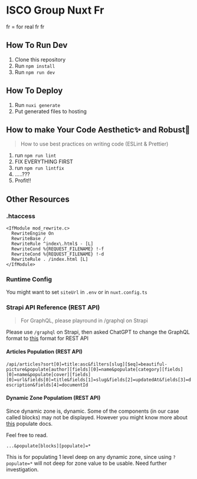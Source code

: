 # ISCO Group Nuxt Fr

fr = for real
fr fr

## How To Run Dev

1. Clone this repository
2. Run `npm install`
3. Run `npm run dev`

## How To Deploy

1. Run `nuxi generate`
2. Put generated files to hosting

## How to make Your Code Aesthetic✨ and Robust🚀

> How to use best practices on writing code (ESLint & Prettier)

1. run `npm run lint`
2. FIX EVERYTHING FIRST
3. run `npm run lintfix`
4. .....???
5. Profit!!

## Other Resources

### .htaccess

    <IfModule mod_rewrite.c>
      RewriteEngine On
      RewriteBase /
      RewriteRule ^index\.html$ - [L]
      RewriteCond %{REQUEST_FILENAME} !-f
      RewriteCond %{REQUEST_FILENAME} !-d
      RewriteRule . /index.html [L]
    </IfModule>

### Runtime Config

You might want to set `siteUrl` in `.env` or in `nuxt.config.ts`

### Strapi API Reference (REST API)

> For GraphQL, please playround in /graphql on Strapi

Please use `/graphql` on Strapi, then asked ChatGPT to change the GraphQL format to [this](https://docs.strapi.io/dev-docs/api/rest/interactive-query-builder) format for REST API

#### Articles Population (REST API)

`/api/articles?sort[0]=title:asc&filters[slug][$eq]=beautiful-picture&populate[author][fields][0]=name&populate[category][fields][0]=name&populate[cover][fields][0]=url&fields[0]=title&fields[1]=slug&fields[2]=updatedAt&fields[3]=description&fields[4]=documentId`

#### Dynamic Zone Populatiom (REST API)

Since dynamic zone is, dynamic. Some of the components (in our case called blocks) may not be displayed. However you might know more about [this](https://docs.strapi.io/dev-docs/api/rest/guides/understanding-populate#populate-dynamic-zones) populate docs.

Feel free to read.

`...&populate[blocks][populate]=*`

This is for populating 1 level deep on any dynamic zone, since using `?populate=*` will not deep for zone value to be usable. Need further investigation.
